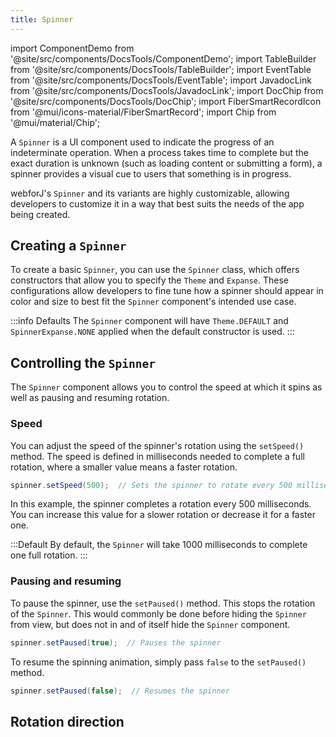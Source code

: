 ```yaml
---
title: Spinner
---
```


import ComponentDemo from '@site/src/components/DocsTools/ComponentDemo';
import TableBuilder from '@site/src/components/DocsTools/TableBuilder';
import EventTable from '@site/src/components/DocsTools/EventTable';
import JavadocLink from '@site/src/components/DocsTools/JavadocLink';
import DocChip from '@site/src/components/DocsTools/DocChip';
import FiberSmartRecordIcon from '@mui/icons-material/FiberSmartRecord';
import Chip from '@mui/material/Chip';

<DocChip tooltipText="This component will render with a shadow DOM, an API built into the browser that facilitates encapsulation." label="Shadow" component="a" href="../glossary#shadow-dom" target="_blank" clickable={true} iconName="shadow" />

<DocChip tooltipText="The name of the web component that will render in the DOM." label="dwc-spinner" clickable={false} iconName='code'/>


<JavadocLink type="spinner" location="com/webforj/component/spinner/Spinner" top='true'/>

A `Spinner` is a UI component used to indicate the progress of an indeterminate operation. When a process takes time to complete but the exact duration is unknown (such as loading content or submitting a form), a spinner provides a visual cue to users that something is in progress. 

webforJ's `Spinner` and its variants are highly customizable, allowing developers to customize it in a way that best suits the needs of the app being created.

## Creating a `Spinner`

To create a basic `Spinner`, you can use the `Spinner` class, which offers constructors that allow you to specify the `Theme` and `Expanse`. These configurations allow developers to fine tune how a spinner should appear in color and size to best fit the `Spinner` component's intended use case.

<ComponentDemo 
path='http://localhost:8888/webapp/controlsamples?class=componentdemos.spinnerdemos.SpinnerDemo' 
javaE='https://raw.githubusercontent.com/webforj/ControlSamples/main/src/main/java/componentdemos/spinnerdemos/SpinnerDemo.java'
height = '225px'
/>

:::info Defaults
The `Spinner` component will have `Theme.DEFAULT` and `SpinnerExpanse.NONE` applied when the default constructor is used.
:::

## Controlling the `Spinner`

The `Spinner` component allows you to control the speed at which it spins as well as pausing and resuming rotation. 

### Speed

You can adjust the speed of the spinner's rotation using the `setSpeed()` method. The speed is defined in milliseconds needed to complete a full rotation, where a smaller value means a faster rotation. 

```java
spinner.setSpeed(500);  // Sets the spinner to rotate every 500 milliseconds
```

In this example, the spinner completes a rotation every 500 milliseconds. You can increase this value for a slower rotation or decrease it for a faster one.

:::Default
By default, the `Spinner` will take 1000 milliseconds to complete one full rotation.
:::

### Pausing and resuming

To pause the spinner, use the `setPaused()` method. This stops the rotation of the `Spinner`. This would commonly be done before hiding the `Spinner` from view, but does not in and of itself hide the `Spinner` component.

```java
spinner.setPaused(true);  // Pauses the spinner
```

To resume the spinning animation, simply pass `false` to the `setPaused()` method.

```java
spinner.setPaused(false);  // Resumes the spinner
```

## Rotation direction

